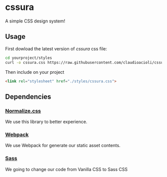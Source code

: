 # cssura

A simple CSS design system! 

## Usage

First dowload the latest version of *cssura* css file:

```bash
cd yourproject/styles
curl -o cssura.css https://raw.githubusercontent.com/claudioacioli/cssura/master/cssura-v1.1.3.css
```

Then include on your project

```html
<link rel="stylesheet" href="./styles/cssura.css">
```

## Dependencies

### [Normalize.css](https://necolas.github.io/normalize.css/)
We use this library to better experience.

### [Webpack](https://webpack.js.org)
We use Webpack for generate our static asset contents.

### [Sass](sass-lang.com)
We going to change our code from Vanilla CSS to Sass CSS
